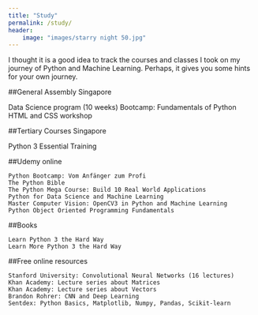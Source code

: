 ```yaml
---
title: "Study"
permalink: /study/
header:
    image: "images/starry night 50.jpg"
---
```


I thought it is a good idea to track the courses and classes I took on
my journey of Python and Machine Learning. Perhaps, it gives you some
hints for your own journey.

##General Assembly Singapore

Data Science program (10 weeks)
Bootcamp: Fundamentals of Python
HTML and CSS workshop

##Tertiary Courses Singapore

Python 3 Essential Training

##Udemy online

    Python Bootcamp: Vom Anfänger zum Profi
    The Python Bible
    The Python Mega Course: Build 10 Real World Applications
    Python for Data Science and Machine Learning
    Master Computer Vision: OpenCV3 in Python and Machine Learning
    Python Object Oriented Programming Fundamentals

##Books

    Learn Python 3 the Hard Way
    Learn More Python 3 the Hard Way

##Free online resources

    Stanford University: Convolutional Neural Networks (16 lectures)
    Khan Academy: Lecture series about Matrices
    Khan Academy: Lecture series about Vectors
    Brandon Rohrer: CNN and Deep Learning
    Sentdex: Python Basics, Matplotlib, Numpy, Pandas, Scikit-learn


